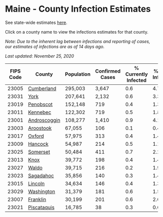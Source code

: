 # Maine - County Infection Estimates

See state-wide estimates [here](/infections/us-me).

Click on a county name to view the infections estimates for that county.

*Note: Due to the inherent lag between infections and reporting of cases, our estimates of infections are as of 14 days ago.*

*Last updated: November 25, 2020*

|   FIPS Code |                       County |   Population |   Confirmed Cases |   % Currently Infected |   % Total Infected |
|-------------|------------------------------|--------------|-------------------|------------------------|--------------------|
|       23005 |     [Cumberland](cumberland) |      295,003 |             3,647 |                    0.6 |                4.7 |
|       23031 |                 [York](york) |      207,641 |             2,132 |                    0.6 |                3.3 |
|       23019 |       [Penobscot](penobscot) |      152,148 |               719 |                    0.4 |                1.3 |
|       23011 |         [Kennebec](kennebec) |      122,302 |               719 |                    0.5 |                1.8 |
|       23001 | [Androscoggin](androscoggin) |      108,277 |             1,410 |                    0.9 |                4.1 |
|       23003 |       [Aroostook](aroostook) |       67,055 |               106 |                    0.1 |                0.4 |
|       23017 |             [Oxford](oxford) |       57,975 |               313 |                    0.4 |                1.4 |
|       23009 |           [Hancock](hancock) |       54,987 |               214 |                    0.5 |                1.1 |
|       23025 |         [Somerset](somerset) |       50,484 |               411 |                    0.7 |                2.2 |
|       23013 |                 [Knox](knox) |       39,772 |               198 |                    0.4 |                1.4 |
|       23027 |               [Waldo](waldo) |       39,715 |               216 |                    0.2 |                1.9 |
|       23023 |       [Sagadahoc](sagadahoc) |       35,856 |               140 |                    0.3 |                1.4 |
|       23015 |           [Lincoln](lincoln) |       34,634 |               146 |                    0.4 |                1.3 |
|       23029 |     [Washington](washington) |       31,379 |               181 |                    0.6 |                1.5 |
|       23007 |         [Franklin](franklin) |       30,199 |               201 |                    0.6 |                2.0 |
|       23021 |   [Piscataquis](piscataquis) |       16,785 |                38 |                    0.3 |                0.6 |